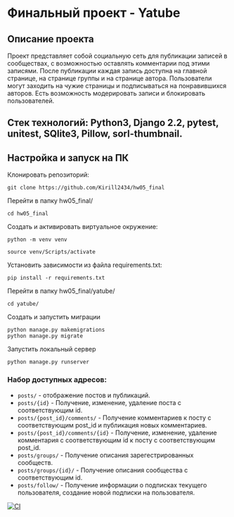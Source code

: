 # Финальный проект - Yatube

## Описание проекта

Проект представляет собой социальную сеть для публикации записей в сообществах, с возможностью оставлять комментарии под этими записями. После публикации каждая запись доступна на главной странице, на странице группы и на странице автора. Пользователи могут заходить на чужие страницы и подписываться на понравившихся авторов. Есть возможность модерировать записи и блокировать пользователей.

## Стек технологий: Python3, Django 2.2, pytest, unitest, SQlite3, Pillow, sorl-thumbnail.

## Настройка и запуск на ПК

Клонировать репозиторий:

```
git clone https://github.com/Kirill2434/hw05_final
```

Перейти в папку hw05_final/
```
cd hw05_final
```

Cоздать и активировать виртуальное окружение:

```
python -m venv venv
```

```
source venv/Scripts/activate
```

Установить зависимости из файла requirements.txt:
```
pip install -r requirements.txt
```
Перейти в папку hw05_final/yatube/
```
cd yatube/
```

Создать и запустить миграции
```
python manage.py makemigrations
python manage.py migrate
```

Запустить локальный сервер
```
python manage.py runserver
```
### Набор доступных адресов:
* ```posts/``` - отображение постов и публикаций.
* ```posts/{id}``` - Получение, изменение, удаление поста с соответствующим id.
* ```posts/{post_id}/comments/``` - Получение комментариев к посту с соответствующим post_id и публикация новых комментариев.
* ```posts/{post_id}/comments/{id}``` - Получение, изменение, удаление комментария с соответствующим id к посту с соответствующим post_id.
* ```posts/groups/``` - Получение описания зарегестрированных сообществ.
* ```posts/groups/{id}/``` - Получение описания сообщества с соответствующим id.
* ```posts/follow/``` - Получение информации о подписках текущего пользователя, создание новой подписки на пользователя.

[![CI](https://github.com/yandex-praktikum/hw05_final/actions/workflows/python-app.yml/badge.svg?branch=master)](https://github.com/yandex-praktikum/hw05_final/actions/workflows/python-app.yml)
